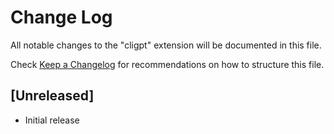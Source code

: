 # Change Log

All notable changes to the "cligpt" extension will be documented in this file.

Check [Keep a Changelog](http://keepachangelog.com/) for recommendations on how to structure this file.

## [Unreleased]

- Initial release